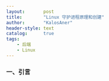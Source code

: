 ```yaml
---
layout:       post
title:        "Linux 守护进程原理和创建"
author:       "KalosAner"
header-style: text
catalog:      true
tags:
    - 后端
    - Linux
---
```


### 一、引言

